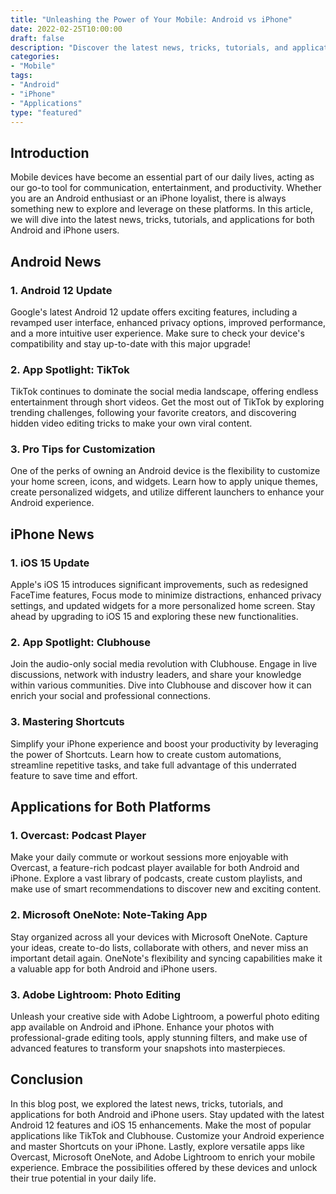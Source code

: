 ```yaml
--- 
title: "Unleashing the Power of Your Mobile: Android vs iPhone"
date: 2022-02-25T10:00:00
draft: false
description: "Discover the latest news, tricks, tutorials, and applications for Android and iPhone devices."
categories:
- "Mobile"
tags:
- "Android"
- "iPhone"
- "Applications"
type: "featured"
---
```


## Introduction

Mobile devices have become an essential part of our daily lives, acting as our go-to tool for communication, entertainment, and productivity. Whether you are an Android enthusiast or an iPhone loyalist, there is always something new to explore and leverage on these platforms. In this article, we will dive into the latest news, tricks, tutorials, and applications for both Android and iPhone users.

## Android News

### 1. Android 12 Update

Google's latest Android 12 update offers exciting features, including a revamped user interface, enhanced privacy options, improved performance, and a more intuitive user experience. Make sure to check your device's compatibility and stay up-to-date with this major upgrade!

### 2. App Spotlight: TikTok

TikTok continues to dominate the social media landscape, offering endless entertainment through short videos. Get the most out of TikTok by exploring trending challenges, following your favorite creators, and discovering hidden video editing tricks to make your own viral content.

### 3. Pro Tips for Customization

One of the perks of owning an Android device is the flexibility to customize your home screen, icons, and widgets. Learn how to apply unique themes, create personalized widgets, and utilize different launchers to enhance your Android experience.

## iPhone News

### 1. iOS 15 Update

Apple's iOS 15 introduces significant improvements, such as redesigned FaceTime features, Focus mode to minimize distractions, enhanced privacy settings, and updated widgets for a more personalized home screen. Stay ahead by upgrading to iOS 15 and exploring these new functionalities.

### 2. App Spotlight: Clubhouse

Join the audio-only social media revolution with Clubhouse. Engage in live discussions, network with industry leaders, and share your knowledge within various communities. Dive into Clubhouse and discover how it can enrich your social and professional connections.

### 3. Mastering Shortcuts

Simplify your iPhone experience and boost your productivity by leveraging the power of Shortcuts. Learn how to create custom automations, streamline repetitive tasks, and take full advantage of this underrated feature to save time and effort.

## Applications for Both Platforms

### 1. Overcast: Podcast Player

Make your daily commute or workout sessions more enjoyable with Overcast, a feature-rich podcast player available for both Android and iPhone. Explore a vast library of podcasts, create custom playlists, and make use of smart recommendations to discover new and exciting content.

### 2. Microsoft OneNote: Note-Taking App

Stay organized across all your devices with Microsoft OneNote. Capture your ideas, create to-do lists, collaborate with others, and never miss an important detail again. OneNote's flexibility and syncing capabilities make it a valuable app for both Android and iPhone users.

### 3. Adobe Lightroom: Photo Editing

Unleash your creative side with Adobe Lightroom, a powerful photo editing app available on Android and iPhone. Enhance your photos with professional-grade editing tools, apply stunning filters, and make use of advanced features to transform your snapshots into masterpieces.

## Conclusion

In this blog post, we explored the latest news, tricks, tutorials, and applications for both Android and iPhone users. Stay updated with the latest Android 12 features and iOS 15 enhancements. Make the most of popular applications like TikTok and Clubhouse. Customize your Android experience and master Shortcuts on your iPhone. Lastly, explore versatile apps like Overcast, Microsoft OneNote, and Adobe Lightroom to enrich your mobile experience. Embrace the possibilities offered by these devices and unlock their true potential in your daily life.
